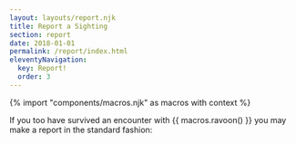 ```yaml
---
layout: layouts/report.njk
title: Report a Sighting
section: report
date: 2018-01-01
permalink: /report/index.html
eleventyNavigation:
  key: Report!
  order: 3
---
```

{% import "components/macros.njk" as macros with context %}

If you too have survived an encounter with {{ macros.ravoon() }} you may make a report in the standard fashion:
